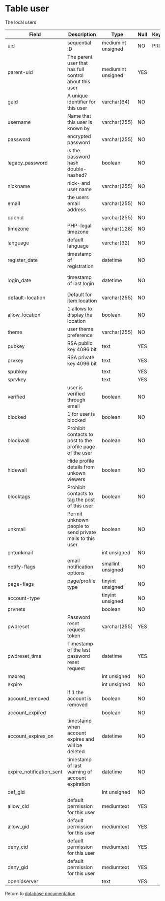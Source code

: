 Table user
===========
The local users

| Field | Description | Type | Null | Key | Default | Extra |
| ----- | ----------- | ---- | ---- | --- | ------- | ----- |
| uid | sequential ID | mediumint unsigned | NO | PRI | NULL | auto_increment |    
| parent-uid | The parent user that has full control about this user | mediumint unsigned | YES |  | NULL |  |    
| guid | A unique identifier for this user | varchar(64) | NO |  |  |  |    
| username | Name that this user is known by | varchar(255) | NO |  |  |  |    
| password | encrypted password | varchar(255) | NO |  |  |  |    
| legacy_password | Is the password hash double-hashed? | boolean | NO |  | 0 |  |    
| nickname | nick- and user name | varchar(255) | NO |  |  |  |    
| email | the users email address | varchar(255) | NO |  |  |  |    
| openid |  | varchar(255) | NO |  |  |  |    
| timezone | PHP-legal timezone | varchar(128) | NO |  |  |  |    
| language | default language | varchar(32) | NO |  | en |  |    
| register_date | timestamp of registration | datetime | NO |  | 0001-01-01 00:00:00 |  |    
| login_date | timestamp of last login | datetime | NO |  | 0001-01-01 00:00:00 |  |    
| default-location | Default for item.location | varchar(255) | NO |  |  |  |    
| allow_location | 1 allows to display the location | boolean | NO |  | 0 |  |    
| theme | user theme preference | varchar(255) | NO |  |  |  |    
| pubkey | RSA public key 4096 bit | text | YES |  | NULL |  |    
| prvkey | RSA private key 4096 bit | text | YES |  | NULL |  |    
| spubkey |  | text | YES |  | NULL |  |    
| sprvkey |  | text | YES |  | NULL |  |    
| verified | user is verified through email | boolean | NO |  | 0 |  |    
| blocked | 1 for user is blocked | boolean | NO |  | 0 |  |    
| blockwall | Prohibit contacts to post to the profile page of the user | boolean | NO |  | 0 |  |    
| hidewall | Hide profile details from unkown viewers | boolean | NO |  | 0 |  |    
| blocktags | Prohibit contacts to tag the post of this user | boolean | NO |  | 0 |  |    
| unkmail | Permit unknown people to send private mails to this user | boolean | NO |  | 0 |  |    
| cntunkmail |  | int unsigned | NO |  | 10 |  |    
| notify-flags | email notification options | smallint unsigned | NO |  | 65535 |  |    
| page-flags | page/profile type | tinyint unsigned | NO |  | 0 |  |    
| account-type |  | tinyint unsigned | NO |  | 0 |  |    
| prvnets |  | boolean | NO |  | 0 |  |    
| pwdreset | Password reset request token | varchar(255) | YES |  | NULL |  |    
| pwdreset_time | Timestamp of the last password reset request | datetime | YES |  | NULL |  |    
| maxreq |  | int unsigned | NO |  | 10 |  |    
| expire |  | int unsigned | NO |  | 0 |  |    
| account_removed | if 1 the account is removed | boolean | NO |  | 0 |  |    
| account_expired |  | boolean | NO |  | 0 |  |    
| account_expires_on | timestamp when account expires and will be deleted | datetime | NO |  | 0001-01-01 00:00:00 |  |    
| expire_notification_sent | timestamp of last warning of account expiration | datetime | NO |  | 0001-01-01 00:00:00 |  |    
| def_gid |  | int unsigned | NO |  | 0 |  |    
| allow_cid | default permission for this user | mediumtext | YES |  | NULL |  |    
| allow_gid | default permission for this user | mediumtext | YES |  | NULL |  |    
| deny_cid | default permission for this user | mediumtext | YES |  | NULL |  |    
| deny_gid | default permission for this user | mediumtext | YES |  | NULL |  |    
| openidserver |  | text | YES |  | NULL |  |    

Return to [database documentation](help/database)
